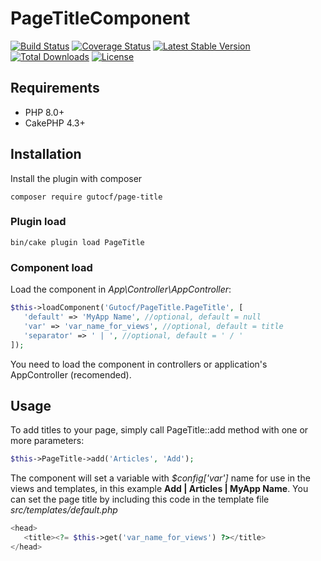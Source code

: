 # PageTitleComponent

[![Build Status](https://img.shields.io/github/workflow/status/gutocf/page-title/CI/master?style=flat-square)](https://github.com/gutocf/page-title/actions?query=workflow%3ACI+branch%3Amaster)
[![Coverage Status](https://img.shields.io/codecov/c/github/gutocf/page-title.svg?style=flat-square)](https://codecov.io/github/gutocf/page-title)
[![Latest Stable Version](https://poser.pugx.org/gutocf/page-title/v/stable.svg)](https://packagist.org/packages/gutocf/page-title)
[![Total Downloads](https://img.shields.io/packagist/dt/gutocf/page-title.svg?style=flat-square)](https://packagist.org/packages/gutocf/page-title)
[![License](https://img.shields.io/badge/license-MIT-blue.svg?style=flat-square)](https://packagist.org/packages/gutocf/page-title)

## Requirements
 - PHP 8.0+
 - CakePHP 4.3+

## Installation

Install the plugin with composer
    
    composer require gutocf/page-title
    
### Plugin load

    bin/cake plugin load PageTitle
    
### Component load

Load the component in *App\Controller\AppController*:

```php
$this->loadComponent('Gutocf/PageTitle.PageTitle', [
   'default' => 'MyApp Name', //optional, default = null
   'var' => 'var_name_for_views', //optional, default = title
   'separator' => ' | ', //optional, default = ' / '
]); 
```
You need to load the component in controllers or application's AppController (recomended). 
 
## Usage

To add titles to your page, simply call PageTitle::add method with one or more parameters:
```php
$this->PageTitle->add('Articles', 'Add');
```

The component will set a variable with *$config['var']* name for use in the views and templates, in this example **Add | Articles | MyApp Name**. You can set the page title by including this code in the template file *src/templates/default.php*

```php
<head>
   <title><?= $this->get('var_name_for_views') ?></title>
</head>
```
